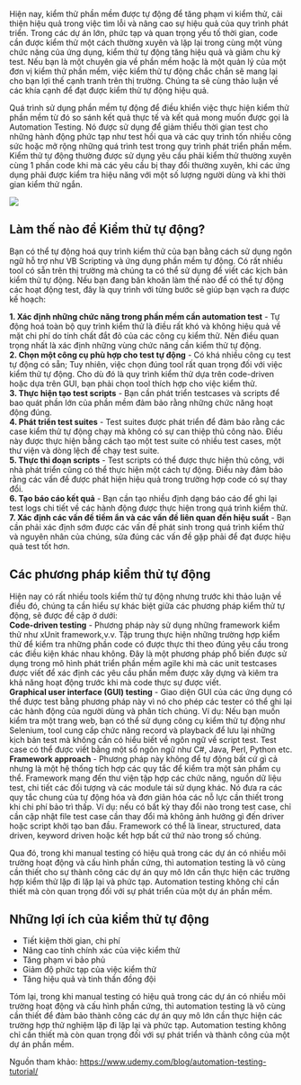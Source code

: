 Hiện nay, kiểm thử phần mềm được tự động để tăng phạm vi kiểm thử, cải thiện hiệu quả trong việc tìm lỗi và nâng cao sự hiệu quả của quy trình phát triển. Trong các dự án lớn, phức tạp và quan trọng yếu tố thời gian, code cần được kiểm thử một cách thường xuyên và lặp lại trong cùng một vùng chức năng của ứng dụng, kiểm thử tự động tăng hiệu quả và giảm chu kỳ test. Nếu bạn là một chuyên gia về phần mềm hoặc là một quản lý của một đơn vị kiểm thử phần mềm, việc kiểm thử tự động chắc chắn sẽ mang lại cho bạn lợi thế cạnh tranh trên thị trường. Chúng ta sẽ cùng thảo luận về các khía cạnh để đạt được kiểm thử tự động hiệu quả.

Quá trình sử dụng phần mềm tự động để điều khiển việc thực hiện kiểm thử phần mềm từ đó so sánh kết quả thực tế và kết quả mong muốn được gọi là Automation Testing. Nó được sử dụng để giảm thiểu thời gian test cho những hành động phức tạp như test hồi qua và các quy trình tốn nhiều công sức hoặc mở rộng những quá trình test trong quy trình phát triển phần mềm. 
<br/>Kiểm thử tự động thường được sử dụng yêu cầu phải kiểm thử thường xuyên cùng 1 phần code khi mà các yêu cầu bị thay đổi thường xuyên, khi các ứng dụng phải được kiểm tra hiệu năng với một số lượng người dùng và khi thời gian kiểm thử ngắn.

![](https://images.viblo.asia/da4703ec-cbe3-4576-b80f-20d1b5aaef4a.png)


## Làm thế nào để Kiểm thử tự động?
Bạn có thể tự động hoá quy trình kiểm thử của bạn bằng cách sử dụng ngôn ngữ hỗ trợ như VB Scripting và ứng dụng phần mềm tự động. Có rất nhiều tool có sẵn trên thị trường mà chúng ta có thể sử dụng để viết các kịch bản kiểm thử tự động. Nếu bạn đang băn khoăn làm thế nào để có thể tự động các hoạt động test, đây là quy trình với từng bước sẽ giúp bạn vạch ra được kế hoạch:

**1. Xác định những chức năng trong phần mềm cần automation test** - Tự động hoá toàn bộ quy trình kiểm thử là điều rất khó và không hiệu quả về mặt chi phí do tính chất đắt đỏ của các công cụ kiểm thử. Nên điều quan trọng nhất là xác định những vùng chức năng cần kiểm thử tự động.
<br/>**2. Chọn một công cụ phù hợp cho test tự động** - Có khá nhiều công cụ test tự động có sẵn; Tuy nhiên, việc chọn đúng tool rất quan trọng đối với việc kiểm thử tự động. Cho dù đó là quy trình kiểm thử  dựa trên code-driven hoặc dựa trên GUI, bạn phải chọn tool thích hợp cho việc kiểm thử.
<br/>**3. Thực hiện tạo test scripts** - Bạn cần phát triển testcases và scripts để bao quát phần lớn của phần mềm đảm bảo rằng những chức năng hoạt động đúng.
<br/>**4. Phát triển test suites** - Test suites được phát triển để đảm bảo rằng các case kiểm thử tự động chạy mà không có sự can thiệp thủ công nào. Điều này được thực hiện bằng cách tạo một test suite có nhiều test cases, một thư viện và dòng lệch để chạy test suite.
<br/>**5. Thực thi đoạn scripts** - Test scripts có thể được thực hiện thủ công, với nhà phát triển cũng có thể thực hiện một cách tự động. Điều này đảm bảo rằng các vấn đề được phát hiện hiệu quả trong trường hợp code có sự thay đổi.
<br/>**6. Tạo báo cáo kết quả** - Bạn cần tạo nhiều định dạng báo cáo để ghi lại test logs chi tiết về các hành động được thực hiện trong quá trình kiểm thử.
<br/>**7. Xác định các vấn đề tiềm ẩn và các vấn đề liên quan đến hiệu suất** - Bạn cần phải xác định sớm được các vấn đề phát sinh trong quá trình kiểm thử và nguyên nhân của chúng, sửa đúng các vấn đề gặp phải để đạt được hiệu quả test tốt hơn.

## Các phương pháp kiểm thử tự động
Hiện nay có rất nhiều tools kiểm thử tự động nhưng trước khi thảo luận về điều đó, chúng ta cần hiểu sự khác biệt giữa các phương pháp kiểm thử tự động, sẽ được đề cập ở dưới:
<br/>**Code-driven testing** - Phương pháp này sử dụng những framework kiểm thử như xUnit framework,v.v. Tập trung thực hiện những trường hợp kiểm thử để kiểm tra những phần code có được thực thi theo đúng yêu cầu trong các điều kiện khác nhau không. Đây là một phương pháp phổ biến được sử dụng trong mô hình phát triển phần mềm agile khi mà các unit testcases được viết để xác định các yêu cầu phần mềm được xây dựng và kiêm tra khả năng hoạt động trước khi mà code thực sự được viết.
<br/>**Graphical user interface (GUI) testing** - Giao diện GUI của các ứng dụng có thể được test bằng phương pháp này vì nó cho phép các tester có thể ghi lại các hành động của người dùng và phân tích chúng. Ví dụ: Nếu bạn muốn kiểm tra một trang web, bạn có thể sử dụng công cụ kiểm thử tự động như Selenium, tool cung cấp chức năng record và playback để lưu lại những kịch bản test mà không cần có hiểu biết về ngôn ngữ về script test. Test case có thể được viết bằng một số ngôn ngữ như C#, Java, Perl, Python etc.
<br/>**Framework approach** -  Phương pháp này không để tự động bất cứ gì cả nhưng là một hệ thống tích hợp các quy tắc để kiểm tra một sản phẩm cụ thể. Framework mang đến thư viện tập hợp các chức năng, nguồn dữ liệu test, chi tiết các đối tượng và các module tái sử dụng khác. Nó đưa ra các quy tắc chung của tự động hóa và đơn giản hóa các nỗ lực cần thiết trong khi chi phí bảo trì thấp. Ví dụ: nếu có bất kỳ thay đổi nào trong test case, chỉ cần cập nhật file test case cần thay đổi mà không ảnh hưởng gì đến driver hoặc script khởi tạo ban đầu. Framework có thể là linear, structured, data driven, keyword driven hoặc kết hợp bất cứ thứ nào trong số chúng.

Qua đó, trong khi manual testing có hiệu quả trong các dự án có nhiều môi trường hoạt động và cấu hình phần cứng, thì automation testing là vô cùng cần thiết cho sự thành công các dự án quy mô lớn cần thực hiện các trường hợp kiểm thử lặp đi lặp lại và phức tạp. Automation testing không chỉ cần thiết mà còn quan trọng đối với sự phát triển của một dự án phần mềm.

## Những lợi ích của kiểm thử tự động
* Tiết kiệm thời gian, chi phí
* Nâng cao tính chính xác của việc kiểm thử
* Tăng phạm vi bảo phủ
* Giảm độ phức tạp của việc kiểm thử
* Tăng hiệu quả và tinh thần đồng đội

Tóm lại, trong khi manual testing có hiệu quả trong các dự án có nhiều môi trường hoạt động và cấu hình phần cứng, thì automation testing là vô cùng cần thiết để đảm bảo thành công các dự án quy mô lớn cần thực hiện các trường hợp thử nghiệm lặp đi lặp lại và phức tạp. Automation testing không chỉ cần thiết mà còn quan trọng đối với sự phát triển và thành công của một dự án phần mềm.

Nguồn tham khảo: https://www.udemy.com/blog/automation-testing-tutorial/